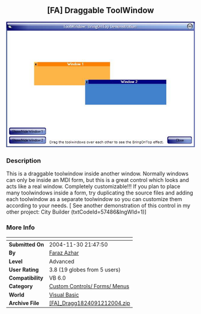 ﻿<div align="center">

## \[FA\] Draggable ToolWindow

<img src="PIC2004121235942453.jpg">
</div>

### Description

This is a draggable toolwindow inside another window. Normally windows can only be inside an MDI form, but this is a great control which looks and acts like a real window. Completely customizable!!! If you plan to place many toolwindows inside a form, try duplicating the source files and adding each toolwindow as a separate toolwindow so you can customize them according to your needs. [ See another demonstration of this control in my other project: City Builder (txtCodeId=57486&lngWId=1)]
 
### More Info
 


<span>             |<span>
---                |---
**Submitted On**   |2004-11-30 21:47:50
**By**             |[Faraz Azhar](https://github.com/Planet-Source-Code/PSCIndex/blob/master/ByAuthor/faraz-azhar.md)
**Level**          |Advanced
**User Rating**    |3.8 (19 globes from 5 users)
**Compatibility**  |VB 6\.0
**Category**       |[Custom Controls/ Forms/  Menus](https://github.com/Planet-Source-Code/PSCIndex/blob/master/ByCategory/custom-controls-forms-menus__1-4.md)
**World**          |[Visual Basic](https://github.com/Planet-Source-Code/PSCIndex/blob/master/ByWorld/visual-basic.md)
**Archive File**   |[\[FA\]\_Dragg1824091212004\.zip](https://github.com/Planet-Source-Code/faraz-azhar-fa-draggable-toolwindow__1-57502/archive/master.zip)








